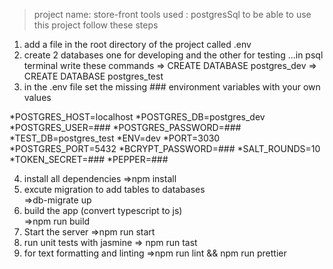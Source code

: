 >project name: store-front
>tools used : postgresSql 
>to be able to use this project follow these steps
1) add a file in the root directory of the project called .env
2) create 2 databases one for developing and the other for testing ...in psql terminal write these commands
      =>  CREATE DATABASE postgres_dev
      =>  CREATE DATABASE postgres_test
3) in the .env file set the missing ### environment variables with your own values

*POSTGRES_HOST=localhost
*POSTGRES_DB=postgres_dev
*POSTGRES_USER=###
*POSTGRES_PASSWORD=###
*TEST_DB=postgres_test
*ENV=dev
*PORT=3030
*POSTGRES_PORT=5432
*BCRYPT_PASSWORD=###
*SALT_ROUNDS=10
*TOKEN_SECRET=###
*PEPPER=###

4) install all dependencies
   =>npm install 
5) excute migration to add tables to databases  
    =>db-migrate up 
6) build the app (convert typescript to js)    
    =>npm run build 
7) Start the server
    =>npm run start 
8) run unit tests with jasmine
    => npm run tast 
9) for text formatting and linting
    =>npm run lint && npm run prettier 